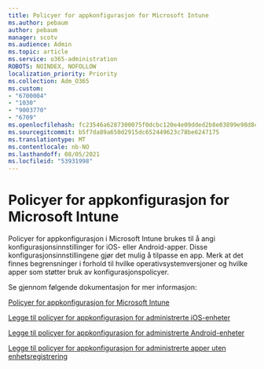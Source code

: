 ```yaml
---
title: Policyer for appkonfigurasjon for Microsoft Intune
ms.author: pebaum
author: pebaum
manager: scotv
ms.audience: Admin
ms.topic: article
ms.service: o365-administration
ROBOTS: NOINDEX, NOFOLLOW
localization_priority: Priority
ms.collection: Adm_O365
ms.custom:
- "6700004"
- "1030"
- "9003770"
- "6709"
ms.openlocfilehash: fc23546a6287300075f0dcbc120e4e09dded2b8e03899e98d8c27ff6c94b737e
ms.sourcegitcommit: b5f7da89a650d2915dc652449623c78be6247175
ms.translationtype: MT
ms.contentlocale: nb-NO
ms.lasthandoff: 08/05/2021
ms.locfileid: "53931998"
---
```

# <a name="app-configuration-policies-for-microsoft-intune"></a>Policyer for appkonfigurasjon for Microsoft Intune

Policyer for appkonfigurasjon i Microsoft Intune brukes til å angi konfigurasjonsinnstillinger for iOS- eller Android-apper. Disse konfigurasjonsinnstillingene gjør det mulig å tilpasse en app. Merk at det finnes begrensninger i forhold til hvilke operativsystemversjoner og hvilke apper som støtter bruk av konfigurasjonspolicyer.

Se gjennom følgende dokumentasjon for mer informasjon:

[Policyer for appkonfigurasjon for Microsoft Intune](https://docs.microsoft.com/intune/app-configuration-policies-overview)  

[Legge til policyer for appkonfigurasjon for administrerte iOS-enheter](https://docs.microsoft.com/intune/app-configuration-policies-use-ios)  

[Legge til policyer for appkonfigurasjon for administrerte Android-enheter](https://docs.microsoft.com/intune/app-configuration-policies-use-android)

[Legge til policyer for appkonfigurasjon for administrerte apper uten enhetsregistrering](https://docs.microsoft.com/intune/app-configuration-policies-managed-app)
